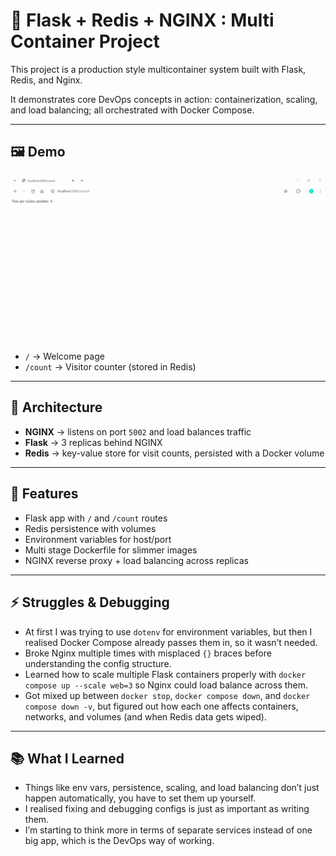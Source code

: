 # 🐳 Flask + Redis + NGINX : Multi Container Project

This project is a production style multicontainer system built with Flask, Redis, and Nginx.  

It demonstrates core DevOps concepts in action: containerization, scaling, and load balancing; all orchestrated with Docker Compose.

---

## 🖼️ Demo
![Demo](demo.gif)
- `/` → Welcome page  
- `/count` → Visitor counter (stored in Redis)

---

## 🧭 Architecture
- **NGINX** → listens on port `5002` and load balances traffic  
- **Flask** → 3 replicas behind NGINX  
- **Redis** → key-value store for visit counts, persisted with a Docker volume  

---

## 🚀 Features
- Flask app with `/` and `/count` routes  
- Redis persistence with volumes  
- Environment variables for host/port  
- Multi stage Dockerfile for slimmer images  
- NGINX reverse proxy + load balancing across replicas  

---

## ⚡ Struggles & Debugging
- At first I was trying to use `dotenv` for environment variables, but then I realised Docker Compose already passes them in, so it wasn’t needed.
- Broke Nginx multiple times with misplaced `{}` braces before understanding the config structure.  
- Learned how to scale multiple Flask containers properly with `docker compose up --scale web=3` so Nginx could load balance across them.  
- Got mixed up between `docker stop`, `docker compose down`, and `docker compose down -v`, but figured out how each one affects containers, networks, and volumes (and when Redis data gets wiped).   

---

## 📚 What I Learned
- Things like env vars, persistence, scaling, and load balancing don’t just happen automatically, you have to set them up yourself.  
- I realised fixing and debugging configs is just as important as writing them.  
- I’m starting to think more in terms of separate services instead of one big app, which is the DevOps way of working.  
 

